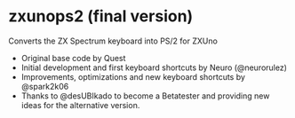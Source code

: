 # zxunops2 (final version)

Converts the ZX Spectrum keyboard into PS/2 for ZXUno

* Original base code by Quest
* Initial development and first keyboard shortcuts by Neuro (@neurorulez)
* Improvements, optimizations and new keyboard shortcuts by @spark2k06
* Thanks to @desUBIkado to become a Betatester and providing new ideas for the alternative version.
